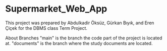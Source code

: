 # Supermarket_Web_App
This project was prepared by Abdulkadir Öksüz, Gürkan Bıyık, and Eren Çiçek for the DBMS class Term Project.

About Branches
"main" is the branch the code part of the project is located at.
"documents" is the branch where the study documents are located.
